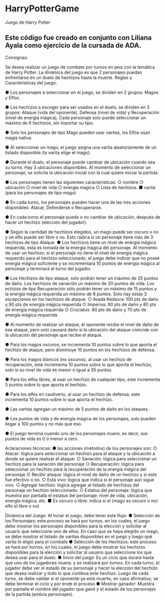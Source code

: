 # HarryPotterGame
Juego de Harry Potter

Este código fue creado en conjunto con Liliana Ayala como ejercicio de la cursada de ADA.
-----------------------------------
Consignas:


Se desea realizar un juego de combate por turnos en java con la temática de Harry Potter. La dinámica del juego es que 2 personajes puedan enfrentarse en un duelo de hechizos hasta la muerte.
Reglas y Características del juego:

● Los personajes a seleccionar en el juego, se dividen en 2 grupos: Magos y Elfos.

● Los hechizos a escoger para ser usados en el duelo, se dividen en 3 grupos: Ataque (vida del oponente), Defensa (nivel de vida) y Recuperación (nivel de energía mágica). Cada personaje solo puede seleccionar un máximo de 6 hechizos, sin importar su tipo.

● Solo los personajes de tipo Mago pueden usar varitas, los Elfos usan magia nativa.

● Al seleccionar un mago, el juego asigna una varita aleatoriamente de un listado disponible (la varita elige el mago).

● Durante el duelo, el personaje puede cambiar de ubicación cuando sea su turno. Hay 3 ubicaciones disponibles. Al momento de seleccionar un personaje, se solicita la ubicación inicial con la cual quiere iniciar la partida.

● Los personajes tienen las siguientes características:
○ nombre
○ ubicación
○ nivel de vida
○ energia magica
○ Lista de hechizos.
■ varita (para los personajes de tipo mago)

● En cada turno, los personajes pueden hacer una de las tres acciones disponibles: Atacar, Defenderse o Recuperarse.

● En cada turno el personaje puede o no cambiar de ubicación, después de hacer un hechizo (elección del jugador).

● Según la cantidad de hechizos elegidos, un mago puede ser oscuro o no y un elfo puede ser libre o no. Esto radica si un personaje tiene más de 3 hechizos de tipo Ataque.
● Los hechizos tiene un nivel de energía mágica requerida, esta es tomada de la energía mágica del personaje. Al momento de usar un hechizo, si el personaje no tiene el nivel de energía mágica requerido para el hechizo seleccionado, el juego debe indicar que no posee energía mágica suficiente y se incrementará 10 puntos de energía mágica al personaje y terminará el turno del jugador.

● Los Hechizos de tipo ataque, solo podrán tener un máximo de 25 puntos de daño. Los hechizos de sanación un máximo de 20 puntos de vida. Los echizos de tipo Recuperación sólo podrán tener un máximo de 15 puntos y la energía mágica requerida un máximo de 8 puntos. Solo hay estas 3 excepciones en los hechizos de ataque:
○ Avada Kedavra: 100 pts de daño y 90 pts de energía mágica requerida
○ Imperius: 90 pts de daño y 80 pts de energía mágica requerida
○ Cruciatus: 80 pts de daño y 70 pts de energía mágica requerida

● Al momento de realizar un ataque, el oponente recibe el nivel de daño de ese ataque, pero solo causará daño si la ubicación del ataque coincide con la ubicación del personaje que recibe el ataque.

● Para los magos oscuros, se incrementa 10 puntos sobre lo que aporta el hechizo de ataque, pero disminuye 10 puntos en los hechizos de defensa.

● Para los magos blancos (no oscuros), al usar un hechizo de recuperación, este incrementa 10 puntos sobre lo que aporta el hechizo, solo si su nivel de vida es menor o igual a 35 puntos.

● Para los elfos libres, al usar un hechizo de cualquier tipo, este incrementa 5 puntos sobre lo que aporta el hechizo.

● Para los elfos en cautiverio, al usar un hechizo de defensa, este incrementa 10 puntos sobre lo que aporta el hechizo.

● Las varitas agregan un máximo de 5 puntos de daño en los ataques.

● Los puntos de vida y de energía mágica de los personajes, solo pueden llegar a 100 puntos y no más que eso.

● El juego termina cuando uno de los personajes muere, es decir, sus puntos de vida es 0 o menor a cero.


Aclaraciones técnicas:
● las acciones (métodos) de los personajes son:
○ Atacar: lógica para seleccionar un hechizo para el ataque y la ubicación a donde se quiere realizar el ataque.
○ Sanación: lógica para seleccionar un hechizo para la sanación del personaje
○ Recuperación: lógica para seleccionar un hechizo para la recuperación de la energía mágica del personaje
○ Recibir ataque: lógica el nivel de daño de un hechizo y si este fue efectivo o no.
○ Está vivo: lógica que indica si el personaje aún sigue vivo.
○ Agregar hechizo: lógica agregar al listado de hechizos del personaje un hechizo seleccionado.
○ Estatus del personaje: lógica que muestra por pantalla el estatus del personaje: nivel de vida, ubicación, energía mágica, etc.
■ Es oscuro o libre: indica si el (mago es oscuro o no/ elfo el libre o no) 

Dinámica del Juego:
Al inciar el juego, debe tener este flujo:
● Selección de los Personajes: este proceso se hará por turnos, en los cuales, el juego debe mostrar los personajes disponibles para la elección y solicitar al usuario que seleccione uno de ellos. En caso que se haya elegido un mago, se debe mostrar el listado de varitas disponibles en el juego y luego qué varita lo eligió para el combate
● Selección de los Hechizos: este proceso se hará por turnos, en los cuales, el juego debe mostrar los hechizos disponibles para la elección y solicitar al usuario que seleccione los que desea usar para el duelo.
● Inicio del juego: Es un ciclo que durará hasta que uno de los jugadores muera. y se realizará por turnos. En cada turno, el jugador debe ver el estado de su personaje y hacer la elección del hechizo que desea realizar y todo lo que conlleva este hechizo. Luego de cada turno, se debe validar si el oponente ya está muerto, en caso afirmativo, se debe terminar el ciclo y por ende el proceso
● Mostrar ganador: Muestra por pantalla el nombre del jugador que ganó y el estado de los personajes de la partida (ambos personajes).

